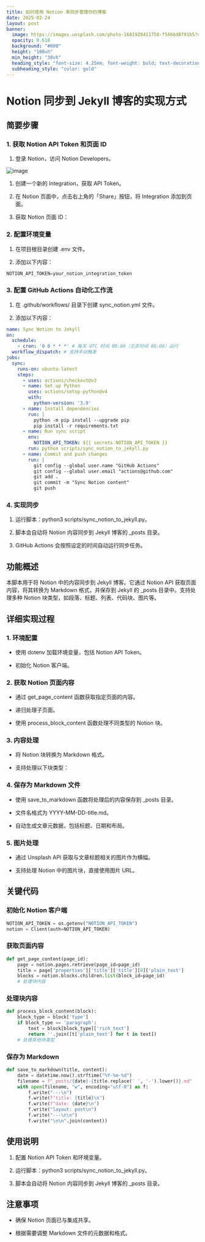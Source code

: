 ```yaml
---
title: 如何使用 Notion 来同步管理你的博客
date: 2025-02-24
layout: post
banner:
  image: https://images.unsplash.com/photo-1681928411750-f5666d8f91b5?crop=entropy&cs=tinysrgb&fit=max&fm=jpg&ixid=M3w2OTIwMzJ8MHwxfHJhbmRvbXx8fHx8fHx8fDE3NDA0MzU0OTJ8&ixlib=rb-4.0.3&q=80&w=1080
  opacity: 0.618
  background: "#000"
  height: "100vh"
  min_height: "38vh"
  heading_style: "font-size: 4.25em; font-weight: bold; text-decoration: underline"
  subheading_style: "color: gold"
---
```


# Notion 同步到 Jekyll 博客的实现方式

## 简要步骤

### 1. 获取 Notion API Token 和页面 ID

1. 登录 Notion，访问 Notion Developers。

![image](https://prod-files-secure.s3.us-west-2.amazonaws.com/a7a0cc5a-89b9-4cda-8686-1fba0ca52f40/d19c1afe-dea5-4312-9333-786b0ba83054/image.png?X-Amz-Algorithm=AWS4-HMAC-SHA256&X-Amz-Content-Sha256=UNSIGNED-PAYLOAD&X-Amz-Credential=ASIAZI2LB4663JOZSQ4K%2F20250224%2Fus-west-2%2Fs3%2Faws4_request&X-Amz-Date=20250224T221812Z&X-Amz-Expires=3600&X-Amz-Security-Token=IQoJb3JpZ2luX2VjEP7%2F%2F%2F%2F%2F%2F%2F%2F%2F%2FwEaCXVzLXdlc3QtMiJHMEUCIQDNK1udid4V7IZBpxef0H7Ov9E%2BB1HcFIvXb%2F5KabjyzgIgJaymQqTLusazvwXOC4zycGIF6eh4p5VPQ60LsKvrwdYq%2FwMINxAAGgw2Mzc0MjMxODM4MDUiDIo7faXftifHAaRYNircAzgojdlSPP5%2F1eJCN0ssFOK221ma30Xlx8xbiNU50tHRxH%2FXcmwIg%2Fgu9g66UHR5kPH9k3c1UnSXfRecvO1EShGCGUUZ6q7CMRIgOoE4zTggXnrrUvzeRxu3D9nPJK%2BHwC3ztZ1pu7UtzHMCir72zTUc6ZZ0VChsuVyarPeghElVagRvAoFF71xzg6boWuqIY7CiZtNjgueaxXgcoo6AQJYqHgV3HhfFerv8h57RKStF3f8fGbVj2G0DD4tupUi9TRTyGzbCs0HvWsf76UWusbEjnGWqBe03A5TlD3VpbkJrr5oaBHSYeNyM%2ByWWvY6vYDHjmvIIxJJjD7rWz25ZbTQXEFTidxG3kDxhVe55tfByk4AJY38Wyz%2B8rR2rOLhuSbbVMNOJkUggfYJMOmlAm1iCaz%2FuhvRe4aTpMCt3j5REqjYYu1dzixI4gl%2BVlJi6H9pCNRFXPNTMpSQRybUWJAXonQKON%2FDR1HWR%2BuJplELnRTUuQSQXxAFrV9CnTcYPwHlIDbATH%2FNp5UXKHKF0hLHTk9E%2F8KgBoJYEkZekC%2Boeh8%2BLrJ8bhpr95hWD3wsJ%2BcB%2B%2FJ8C7TjwdCt3A4p9sCjUmhfS3C5gF%2BmLspBqq7hANsUOSp1ZGiXUXgngMOPW870GOqUBIIxaor0jckOakUa%2FXdfK8sq%2FmwMcTLbOoQXCnu1SRz3O5GTn2iLOaccXZiRIfioOQ6Q6J0eUvzsXSTgxXBTviuYH7OCKD81VlmjoMyb8jWDooV5OOrVkpNqaKQSnPERDP%2FCoW35sfUzYKusGg5WXPQ%2BNTmrlsZMSLKh%2BAcfUTtqEPoLdM0vmQSGehMKT6%2BuiOnRMF6bOag7iKOplCjJuKGjPzgUK&X-Amz-Signature=291752cad600d281b873b3ca80605aff7f63deb0dc42a5e8b142ad3a05c26af9&X-Amz-SignedHeaders=host&x-id=GetObject)

1. 创建一个新的 Integration，获取 API Token。

1. 在 Notion 页面中，点击右上角的「Share」按钮，将 Integration 添加到页面。

1. 获取 Notion 页面 ID：


### 2. 配置环境变量

1. 在项目根目录创建 .env 文件。

1. 添加以下内容：

```javascript
NOTION_API_TOKEN=your_notion_integration_token
```

### 3. 配置 GitHub Actions 自动化工作流

1. 在 .github/workflows/ 目录下创建 sync_notion.yml 文件。

1. 添加以下内容：

```yaml
name: Sync Notion to Jekyll
on:
  schedule:
    - cron: '0 0 * * *' # 每天 UTC 时间 00:00（北京时间 08:00）运行
  workflow_dispatch: # 支持手动触发
jobs:
  sync:
    runs-on: ubuntu-latest
    steps:
      - uses: actions/checkout@v3
      - name: Set up Python
        uses: actions/setup-python@v4
        with:
          python-version: '3.9'
      - name: Install dependencies
        run: |
          python -m pip install --upgrade pip
          pip install -r requirements.txt
      - name: Run sync script
        env:
          NOTION_API_TOKEN: ${{ secrets.NOTION_API_TOKEN }}
        run: python scripts/sync_notion_to_jekyll.py
      - name: Commit and push changes
        run: |
          git config --global user.name "GitHub Actions"
          git config --global user.email "actions@github.com"
          git add .
          git commit -m "Sync Notion content"
          git push
```

### 4. 实现同步

1. 运行脚本：python3 scripts/sync_notion_to_jekyll.py。

1. 脚本会自动将 Notion 内容同步到 Jekyll 博客的 _posts 目录。

1. GitHub Actions 会按照设定的时间自动运行同步任务。

## 功能概述

本脚本用于将 Notion 中的内容同步到 Jekyll 博客。它通过 Notion API 获取页面内容，将其转换为 Markdown 格式，并保存到 Jekyll 的 _posts 目录中。支持处理多种 Notion 块类型，如段落、标题、列表、代码块、图片等。

## 详细实现过程

### 1. 环境配置

- 使用 dotenv 加载环境变量，包括 Notion API Token。

- 初始化 Notion 客户端。

### 2. 获取 Notion 页面内容

- 通过 get_page_content 函数获取指定页面的内容。

- 递归处理子页面。

- 使用 process_block_content 函数处理不同类型的 Notion 块。

### 3. 内容处理

- 将 Notion 块转换为 Markdown 格式。

- 支持处理以下块类型：


### 4. 保存为 Markdown 文件

- 使用 save_to_markdown 函数将处理后的内容保存到 _posts 目录。

- 文件名格式为 YYYY-MM-DD-title.md。

- 自动生成文章元数据，包括标题、日期和布局。

### 5. 图片处理

- 通过 Unsplash API 获取与文章标题相关的图片作为横幅。

- 支持处理 Notion 中的图片块，直接使用图片 URL。

## 关键代码

### 初始化 Notion 客户端

```python
NOTION_API_TOKEN = os.getenv("NOTION_API_TOKEN")
notion = Client(auth=NOTION_API_TOKEN)
```

### 获取页面内容

```python
def get_page_content(page_id):
    page = notion.pages.retrieve(page_id=page_id)
    title = page['properties']['title']['title'][0]['plain_text']
    blocks = notion.blocks.children.list(block_id=page_id)
    # 处理块内容
```

### 处理块内容

```python
def process_block_content(block):
    block_type = block['type']
    if block_type == 'paragraph':
        text = block[block_type]['rich_text']
        return ''.join([t['plain_text'] for t in text])
    # 处理其他块类型
```

### 保存为 Markdown

```python
def save_to_markdown(title, content):
    date = datetime.now().strftime("%Y-%m-%d")
    filename = f"_posts/{date}-{title.replace(' ', '-').lower()}.md"
    with open(filename, "w", encoding="utf-8") as f:
        f.write("---\n")
        f.write(f"title: {title}\n")
        f.write(f"date: {date}\n")
        f.write("layout: post\n")
        f.write("---\n\n")
        f.write("\n\n".join(content))
```

## 使用说明

1. 配置 Notion API Token 和环境变量。

1. 运行脚本：python3 scripts/sync_notion_to_jekyll.py。

1. 脚本会自动将 Notion 内容同步到 Jekyll 博客的 _posts 目录。

## 注意事项

- 确保 Notion 页面已与集成共享。

- 根据需要调整 Markdown 文件的元数据和格式。